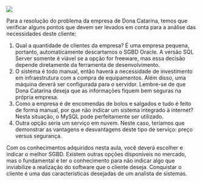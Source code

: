 [![](https://ampli-images.s3.amazonaws.com/production/ff4509a1-381a-474a-ba93-e719b5df34c8/original)](https://ampli-images.s3.amazonaws.com/production/ff4509a1-381a-474a-ba93-e719b5df34c8/original)

Para a resolução do problema da empresa de Dona Catarina, temos que verificar alguns pontos que devem ser levados em conta para a análise das necessidades deste cliente:

1. Qual a quantidade de clientes da empresa? É uma empresa pequena, portanto, automaticamente descartamos o SGBD Oracle. A versão SQL Server somente é viável se a opção for freeware, mas essa decisão depende diretamente da ferramenta de desenvolvimento.
2. O sistema é todo manual, então haverá a necessidade de investimento em infraestrutura com a compra de equipamentos. Além disso, uma máquina deverá ser configurada para o servidor. Lembre-se de que Dona Catarina deseja que as informações fiquem bem seguras na própria empresa.
3. Como a empresa é de encomendas de bolos e salgados e tudo é feito de forma manual, por que não indicar um sistema integrado à internet? Nesta situação, o MySQL pode perfeitamente ser utilizado.
4. Outra opção seria um serviço em nuvem. Neste caso, teríamos que demonstrar as vantagens e desvantagens deste tipo de serviço: preço versus segurança.

Com os conhecimentos adquiridos nesta aula, você deverá escolher e indicar o melhor SGBD. Existem outras opções disponíveis no mercado, mas o fundamental é ter o conhecimento para não indicar algo que inviabilize a realização do software que o cliente deseja. Conquistar o cliente é uma das características desejadas de um analista de sistemas.